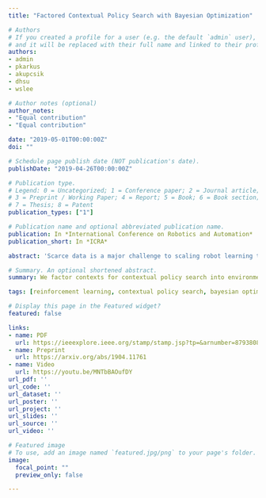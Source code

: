 ```yaml
---
title: "Factored Contextual Policy Search with Bayesian Optimization"

# Authors
# If you created a profile for a user (e.g. the default `admin` user), write the username (folder name) here 
# and it will be replaced with their full name and linked to their profile.
authors:
- admin
- pkarkus
- akupcsik
- dhsu
- wslee

# Author notes (optional)
author_notes:
- "Equal contribution"
- "Equal contribution"

date: "2019-05-01T00:00:00Z"
doi: ""

# Schedule page publish date (NOT publication's date).
publishDate: "2019-04-26T00:00:00Z"

# Publication type.
# Legend: 0 = Uncategorized; 1 = Conference paper; 2 = Journal article;
# 3 = Preprint / Working Paper; 4 = Report; 5 = Book; 6 = Book section;
# 7 = Thesis; 8 = Patent
publication_types: ["1"]

# Publication name and optional abbreviated publication name.
publication: In *International Conference on Robotics and Automation*
publication_short: In *ICRA*

abstract: 'Scarce data is a major challenge to scaling robot learning to truly complex tasks, as we need to generalize locally learned policies over different task contexts. Contextual policy search offers data-efficient learning and generalization by explicitly conditioning the policy on a parametric context space. In this paper, we further structure the contextual policy representation. We propose to factor contexts into two components: target contexts that describe the task objectives, e.g. target position for throwing a ball; and environment contexts that characterize the environment, e.g. initial position or mass of the ball. Our key observation is that experience can be directly generalized over target contexts. We show that this can be easily exploited in contextual policy search algorithms. In particular, we apply factorization to a Bayesian optimization approach to contextual policy search both in sampling-based and active learning settings. Our simulation results show faster learning and better generalization in various robotic domains. See our supplementary video: https://youtu.be/IIJTbBAOufDY.'

# Summary. An optional shortened abstract.
summary: We factor contexts for contextual policy search into environment and target components, such that experience can be directly generalized over target contexts.

tags: [reinforcement learning, contextual policy search, bayesian optimization, robotics]

# Display this page in the Featured widget?
featured: false

links:
- name: PDF
  url: https://ieeexplore.ieee.org/stamp/stamp.jsp?tp=&arnumber=8793808
- name: Preprint
  url: https://arxiv.org/abs/1904.11761
- name: Video
  url: https://youtu.be/MNTbBAOufDY
url_pdf: ''
url_code: ''
url_dataset: ''
url_poster: ''
url_project: ''
url_slides: ''
url_source: ''
url_video: ''

# Featured image
# To use, add an image named `featured.jpg/png` to your page's folder. 
image:
  focal_point: ""
  preview_only: false

---
```

